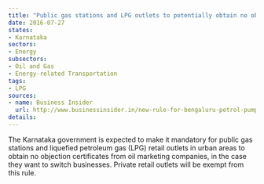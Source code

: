 ```yaml
---
title: "Public gas stations and LPG outlets to potentially obtain no objection certificates from oil companies"
date: 2016-07-27
states:
- Karnataka
sectors:
- Energy
subsectors:
- Oil and Gas
- Energy-related Transportation
tags:
- LPG
sources:
- name: Business Insider
  url: http://www.businessinsider.in/new-rule-for-bengaluru-petrol-pump-owners/articleshow/53377407.cms
details:
---
```


The Karnataka government is expected to make it mandatory for public gas stations and liquefied petroleum gas (LPG) retail outlets in urban areas to obtain no objection certificates from oil marketing companies, in the case they want to switch businesses. Private retail outlets will be exempt from this rule.
